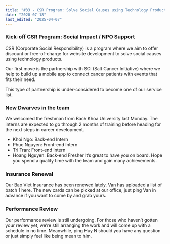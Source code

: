 ```yaml
---
title: "#33 - CSR Program: Solve Social Causes using Technology Products"
date: "2020-07-18"
last_edited: "2025-04-07"
---
```

### Kick-off CSR Program: Social Impact / NPO Support

CSR (Corporate Social Responsibility) is a program where we aim to offer discount or free-of-charge for website development to solve social causes using technology products.

Our first move is the partnership with SCI (Salt Cancer Initiative) where we help to build up a mobile app to connect cancer patients with events that fits their need.

This type of partnership is under-considered to become one of our service list.

### New Dwarves in the team

We welcomed the freshman from Back Khoa University last Monday. The interns are expected to go through 2 months of training before heading for the next steps in career development.

- Khoi Ngo: Back-end Intern
- Phuc Nguyen: Front-end Intern
- Tri Tran: Front-end Intern
- Hoang Nguyen: Back-end Fresher
It’s great to have you on board. Hope you spend a quality time with the team and gain many achievements.

### Insurance Renewal

Our Bao Viet Insurance has been renewed lately. Van has uploaded a list of batch 1 here. The new cards can be picked at our office, just ping Van in advance if you want to come by and grab yours.

### Performance Review

Our performance review is still undergoing. For those who haven’t gotten your review yet, we’re still arranging the work and will come up with a schedule in no time. Meanwhile, ping Huy N should you have any question or just simply feel like being mean to him.
